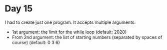 # Day 15

I had to create just one program. It accepts multiple arguments.

* 1st argument: the limit for the while loop (default: 2020)
* From 2nd argument: the list of starting numbers (separated by spaces of course) (default: 0 3 6)

